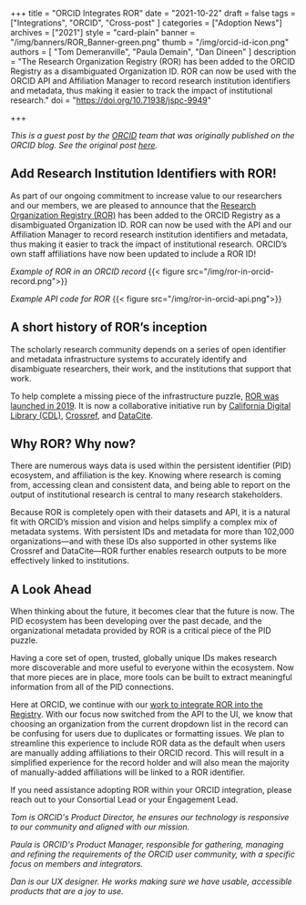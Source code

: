 +++
title = "ORCID Integrates ROR"
date = "2021-10-22"
draft = false
tags = ["Integrations", "ORCID", "Cross-post" ]
categories = ["Adoption News"]
archives = ["2021"]
style = "card-plain"
banner = "/img/banners/ROR_Banner-green.png"
thumb = "/img/orcid-id-icon.png"
authors = [ "Tom Demeranville", "Paula Demain", "Dan Dineen" ]
description = "The Research Organization Registry (ROR) has been added to the ORCID Registry as a disambiguated Organization ID. ROR can now be used with the ORCID API and Affiliation Manager to record research institution identifiers and metadata, thus making it easier to track the impact of institutional research."
doi = "https://doi.org/10.71938/jspc-9949"

+++

_This is a guest post by the [ORCID](https://orcid.org) team that was originally published on the ORCID blog. See the original post [here](https://info.orcid.org/add-research-institution-identifiers-with-ror/)._

## Add Research Institution Identifiers with ROR!

As part of our ongoing commitment to increase value to our researchers and our members, we are pleased to announce that the [Research Organization Registry (ROR)](https://ror.org) has been added to the ORCID Registry as a disambiguated Organization ID. ROR can now be used with the API and our Affiliation Manager to record research institution identifiers and metadata, thus making it easier to track the impact of institutional research. ORCID’s own staff affiliations have now been updated to include a ROR ID!

_Example of ROR in an ORCID record_
{{< figure src="/img/ror-in-orcid-record.png">}}

_Example API code for ROR_
{{< figure src="/img/ror-in-orcid-api.png">}}

## A short history of ROR’s inception
The scholarly research community depends on a series of open identifier and metadata infrastructure systems to accurately identify and disambiguate researchers, their work, and the institutions that support that work.

To help complete a missing piece of the infrastructure puzzle, [ROR was launched in 2019](https://ror.org/about//history). It  is now a collaborative initiative run by [California Digital Library (CDL)](https://cdlib.org), [Crossref](https://www.crossref.org), and [DataCite](https://datacite.org).

## Why ROR? Why now?
There are numerous ways data is used within the persistent identifier (PID) ecosystem, and affiliation is the key. Knowing where research is coming from, accessing clean and consistent data, and being able to report on the output of institutional research is central to many research stakeholders.

Because ROR is completely open with their datasets and API, it is a natural fit with ORCID’s mission and vision and helps simplify a complex mix of metadata systems. With persistent IDs and metadata for more than 102,000 organizations—and with these IDs also supported in other systems like Crossref and DataCite—ROR further enables research outputs to be more effectively linked to institutions.

## A Look Ahead
When thinking about the future, it becomes clear that the future is now. The PID ecosystem has been developing over the past decade, and the organizational metadata provided by ROR is a critical piece of the PID puzzle.

Having a core set of open, trusted, globally unique IDs makes research more discoverable and more useful to everyone within the ecosystem. Now that more pieces are in place, more tools can be built to extract meaningful information from all of the PID connections.

Here at ORCID, we continue with our [work to integrate ROR into the Registry](https://trello.com/c/JEkqoTb5/67-epic-integrate-ror-research-organization-registry-and-rationalize-organization-ids). With our focus now switched from the API to the UI, we know that choosing an organization from the current dropdown list in the record can be confusing for users due to duplicates or formatting issues. We plan to streamline this experience to include ROR data as the default when users are manually adding affiliations to their ORCID record. This will result in a simplified experience for the record holder and will also mean the majority of manually-added affiliations will be linked to a ROR identifier.

If you need assistance adopting ROR within your ORCID integration, please reach out to your Consortial Lead or your Engagement Lead.

_Tom is ORCID's Product Director, he ensures our technology is responsive to our community and aligned with our mission._

_Paula is ORCID's Product Manager, responsible for gathering, managing and refining the requirements of the ORCID user community, with a specific focus on members and integrators._

_Dan is our UX designer. He works making sure we have usable, accessible products that are a joy to use._
